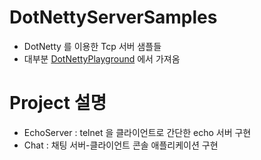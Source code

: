 # DotNettyServerSamples
* DotNetty 를 이용한 Tcp 서버 샘플들
* 대부분 [DotNettyPlayground](https://github.com/Lybecker/DotNettyPlayground) 에서 가져옴

# Project 설명
* EchoServer : telnet 을 클라이언트로 간단한 echo 서버 구현
* Chat : 채팅 서버-클라이언트 콘솔 애플리케이션 구현
